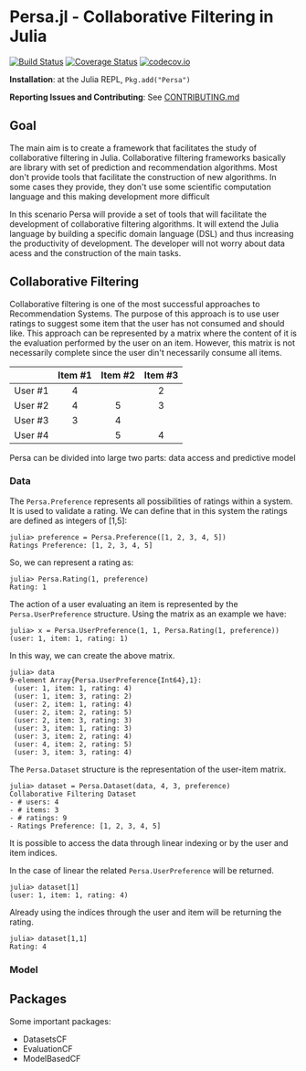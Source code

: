 # Persa.jl - Collaborative Filtering in Julia

[![Build Status](https://travis-ci.org/JuliaRecsys/Persa.jl.svg?branch=master)](https://travis-ci.org/JuliaRecsys/Persa.jl)
[![Coverage Status](https://coveralls.io/repos/JuliaRecsys/Persa.jl/badge.svg?branch=master&service=github)](https://coveralls.io/github/JuliaRecsys/Persa.jl?branch=master)
[![codecov.io](http://codecov.io/github/JuliaRecsys/Persa.jl/coverage.svg?branch=master)](http://codecov.io/github/JuliaRecsys/Persa.jl?branch=master)

**Installation**: at the Julia REPL, `Pkg.add("Persa")`

**Reporting Issues and Contributing**: See [CONTRIBUTING.md](CONTRIBUTING.md)

## Goal

The main aim is to create a framework that facilitates the study of collaborative filtering in Julia.
Collaborative filtering frameworks basically are library with set of prediction and recommendation algorithms.
Most don't provide tools that facilitate the construction of new algorithms.
In some cases they provide, they don't use some scientific computation language and this making development more difficult

In this scenario Persa will provide a set of tools that will facilitate the development of collaborative filtering algorithms.
It will extend the Julia language by building a specific domain language (DSL) and thus increasing the productivity of development.
The developer will not worry about data acess and the construction of the main tasks.

## Collaborative Filtering

Collaborative filtering is one of the most successful approaches to Recommendation Systems.
The purpose of this approach is to use user ratings to suggest some item that the user has not consumed and should like.
This approach can be represented by a matrix where the content of it is the evaluation performed by the user on an item.
However, this matrix is not necessarily complete since the user din't necessarily consume all items.

|          |  Item #1 |  Item #2 |  Item #3 |
|:--------:|:--------:|:--------:|:--------:|
|  User #1 |    4     |          |    2     |
|  User #2 |    4     |    5     |    3     |
|  User #3 |    3     |    4     |          |
|  User #4 |          |    5     |    4     |

Persa can be divided into large two parts: data access and predictive model

### Data

The ```Persa.Preference``` represents all possibilities of ratings within a system. 
It is used to validate a rating. 
We can define that in this system the ratings are defined as integers of [1,5]:

```
julia> preference = Persa.Preference([1, 2, 3, 4, 5])
Ratings Preference: [1, 2, 3, 4, 5]
```

So, we can represent a rating as:

```
julia> Persa.Rating(1, preference)
Rating: 1
```

The action of a user evaluating an item is represented by the ```Persa.UserPreference``` structure.
Using the matrix as an example we have:

```
julia> x = Persa.UserPreference(1, 1, Persa.Rating(1, preference))
(user: 1, item: 1, rating: 1)
```

In this way, we can create the above matrix.

```
julia> data
9-element Array{Persa.UserPreference{Int64},1}:
 (user: 1, item: 1, rating: 4)
 (user: 1, item: 3, rating: 2)
 (user: 2, item: 1, rating: 4)
 (user: 2, item: 2, rating: 5)
 (user: 2, item: 3, rating: 3)
 (user: 3, item: 1, rating: 3)
 (user: 3, item: 2, rating: 4)
 (user: 4, item: 2, rating: 5)
 (user: 3, item: 3, rating: 4)
```

The ```Persa.Dataset``` structure is the representation of the user-item matrix. 

```
julia> dataset = Persa.Dataset(data, 4, 3, preference)
Collaborative Filtering Dataset
- # users: 4
- # items: 3
- # ratings: 9
- Ratings Preference: [1, 2, 3, 4, 5]
```

It is possible to access the data through linear indexing or by the user and item indices.

In the case of linear the related ```Persa.UserPreference``` will be returned.
```
julia> dataset[1]
(user: 1, item: 1, rating: 4)
```

Already using the indíces through the user and item will be returning the rating.
```
julia> dataset[1,1]
Rating: 4
```

### Model

## Packages

Some important packages:
- DatasetsCF
- EvaluationCF
- ModelBasedCF
